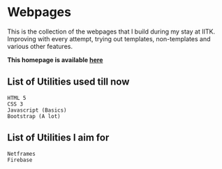 # Webpages
This is the collection of the webpages that I build during my stay at IITK. Improving with every attempt, trying out templates, non-templates and various other features.

**This homepage is available [here](https://home.iitk.ac.in/~parinayc20/)**
## List of Utilities used till now
```
HTML 5
CSS 3
Javascript (Basics)
Bootstrap (A lot)
```
## List of Utilities I aim for
```
Netframes
Firebase
```
